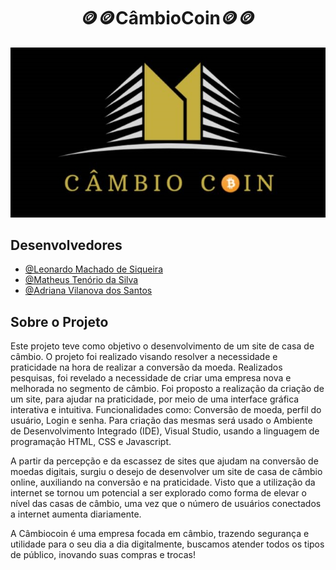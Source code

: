 <div align="center">
 <h1>🪙🪙CâmbioCoin🪙🪙</h1>
</div>

<div align="center">
<img src="https://github.com/FireWolf014/CambioCoin/blob/main/imagens/logo1.jpg" />
</div>

 ## Desenvolvedores

- [@Leonardo Machado de Siqueira](https://github.com/FireWolf014)
- [@Matheus Tenório da Silva](https://github.com/matheust28)
- [@Adriana Vilanova dos Santos]()


## Sobre o Projeto
<p> Este projeto teve como objetivo o desenvolvimento de um site de casa de câmbio. O projeto foi realizado visando resolver a necessidade e praticidade na hora de realizar a conversão da moeda. Realizados pesquisas, foi revelado a necessidade de criar uma empresa nova e melhorada no segmento de câmbio. Foi proposto a realização da criação de um site, para ajudar na praticidade, por meio de uma interface gráfica interativa e intuitiva. Funcionalidades como: Conversão de moeda, perfil do usuário, Login e senha. Para criação das mesmas será usado o Ambiente de Desenvolvimento Integrado (IDE), Visual Studio, usando a linguagem de programação HTML, CSS e Javascript.</p>

<p>
A partir da percepção e da escassez de sites que ajudam na conversão de moedas digitais, surgiu o desejo de desenvolver um site de casa de câmbio online, auxiliando na conversão e na praticidade. Visto que a utilização da internet se tornou um potencial a ser explorado como forma de elevar o nível das casas de câmbio, uma vez que o número de usuários conectados a internet aumenta diariamente. 
</p>
<p>
A Câmbiocoin é uma empresa focada em câmbio, trazendo segurança e utilidade para o seu dia a dia digitalmente, buscamos atender todos os tipos de público, inovando suas compras e trocas!
</p>
